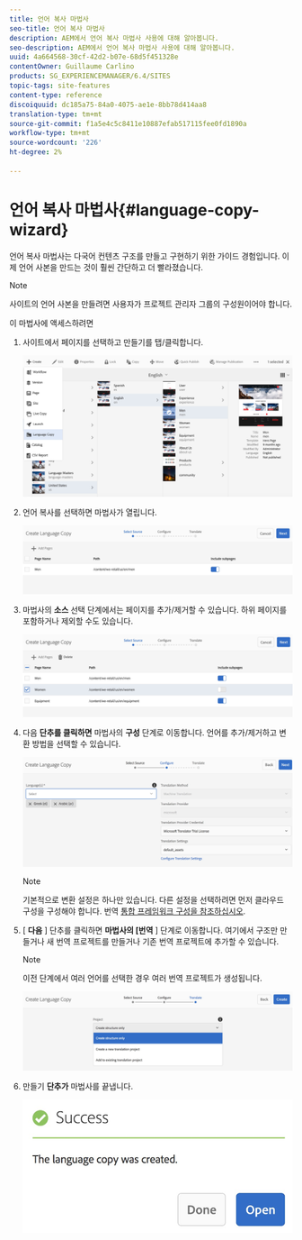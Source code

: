 ```yaml
---
title: 언어 복사 마법사
seo-title: 언어 복사 마법사
description: AEM에서 언어 복사 마법사 사용에 대해 알아봅니다.
seo-description: AEM에서 언어 복사 마법사 사용에 대해 알아봅니다.
uuid: 4a664568-30cf-42d2-b07e-68d5f451328e
contentOwner: Guillaume Carlino
products: SG_EXPERIENCEMANAGER/6.4/SITES
topic-tags: site-features
content-type: reference
discoiquuid: dc185a75-84a0-4075-ae1e-8bb78d414aa8
translation-type: tm+mt
source-git-commit: f1a5e4c5c8411e10887efab517115fee0fd1890a
workflow-type: tm+mt
source-wordcount: '226'
ht-degree: 2%

---
```



# 언어 복사 마법사{#language-copy-wizard}

언어 복사 마법사는 다국어 컨텐츠 구조를 만들고 구현하기 위한 가이드 경험입니다. 이제 언어 사본을 만드는 것이 훨씬 간단하고 더 빨라졌습니다.

>[!NOTE]
>
>사이트의 언어 사본을 만들려면 사용자가 프로젝트 관리자 그룹의 구성원이어야 합니다.

이 마법사에 액세스하려면

1. 사이트에서 페이지를 선택하고 만들기를 탭/클릭합니다.

   ![chlimage_1-48](assets/chlimage_1-48.jpeg)

1. 언어 복사를 선택하면 마법사가 열립니다.

   ![chlimage_1-49](assets/chlimage_1-49.jpeg)

1. 마법사의 **소스** 선택 단계에서는 페이지를 추가/제거할 수 있습니다. 하위 페이지를 포함하거나 제외할 수도 있습니다.

   ![chlimage_1-50](assets/chlimage_1-50.jpeg)

1. 다음 **단추를 클릭하면** 마법사의 **구성** 단계로 이동합니다. 언어를 추가/제거하고 변환 방법을 선택할 수 있습니다.

   ![chlimage_1-51](assets/chlimage_1-51.jpeg)

   >[!NOTE]
   >
   >기본적으로 변환 설정은 하나만 있습니다. 다른 설정을 선택하려면 먼저 클라우드 구성을 구성해야 합니다. 번역 [통합 프레임워크 구성을 참조하십시오](/help/sites-administering/tc-tic.md).

1. [ **다음** ] 단추를 클릭하면 **마법사의 [번역** ] 단계로 이동합니다. 여기에서 구조만 만들거나 새 번역 프로젝트를 만들거나 기존 번역 프로젝트에 추가할 수 있습니다.

   >[!NOTE]
   >
   >이전 단계에서 여러 언어를 선택한 경우 여러 번역 프로젝트가 생성됩니다.

   ![chlimage_1-52](assets/chlimage_1-52.jpeg)

1. 만들기 **단추가** 마법사를 끝냅니다.

   ![chlimage_1-53](assets/chlimage_1-53.jpeg)

